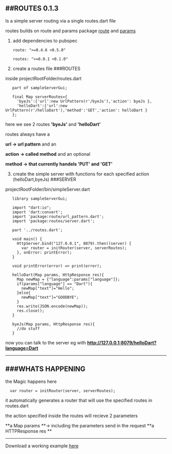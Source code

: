 ##ROUTES 0.1.3
-------

Is a simple server routing via a single routes.dart file

routes builds on route and params package 
[route](https://pub.dartlang.org/packages/route)
and
[params](https://pub.dartlang.org/packages/params)

1. add dependencies to pubspec

       route: ">=0.4.6 <0.5.0"
       
       routes: ">=0.0.1 <0.1.0"

2. create a routes file
###ROUTES

 inside projectRootFolder/routes.dart
 
       part of sampleServerGui;
      
       final Map serverRoutes={
         'byeJs':{'url':new UrlPattern(r'/byeJs'),'action': byeJs },
         'helloDart':{'url':new UrlPattern(r'/helloDart'),'method':'GET','action': helloDart }
       };
  
  here we see 2 routes **'byeJs'** and **'helloDart'**
  
  routes always have a 
  
  **url -> url pattern** and an 
  
  **action -> called method** and an optional
  
  **method -> that currently handels 'PUT' and 'GET'**

3. create the simple server with functions for each specified action (helloDart,byeJs)
###SERVER

  projectRootFolder/bin/simpleServer.dart

       library sampleServerGui;
       
       import "dart:io";
       import 'dart:convert';
       import 'package:route/url_pattern.dart';
       import 'package:routes/server.dart';
      
       part '../routes.dart';
      
       void main() {
         HttpServer.bind("127.0.0.1", 8079).then((server) {
           var router = initRouter(server, serverRoutes);
         }, onError: printError);
       }
      
       void printError(error) => print(error);
      
       helloDart(Map params, HttpResponse res){
         Map newMap = {"language":params["language"]};
         if(params["language"] == "Dart"){
           newMap["text"]="Hello";
         }else{
           newMap["text"]="GOODBYE";
         }
         res.write(JSON.encode(newMap));
         res.close();
       }

       byeJs(Map params, HttpResponse res){
         //do stuff
       }


now you can talk to the server eg with 
**http://127.0.0.1:8079/helloDart?language=Dart**

------------------
###WHATS HAPPENING
------------------
the Magic happens here
      
      var router = initRouter(server, serverRoutes);
      
it automatically generates a router that will use the specified routes in routes.dart

the action specified inside the routes will recieve 2 parameters 

**a Map params **-> including the parameters send in the request
**a HTTPResponse res **

------

Download a working example [here](https://github.com/HannesRammer/dart-server-client-sample-code)

